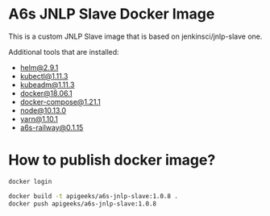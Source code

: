 # A6s JNLP Slave Docker Image   

This is a custom JNLP Slave image that is based on jenkinsci/jnlp-slave one.

Additional tools that are installed:

- helm@2.9.1
- kubectl@1.11.3
- kubeadm@1.11.3
- docker@18.06.1
- docker-compose@1.21.1
- node@10.13.0
- yarn@1.10.1
- a6s-railway@0.1.15

# How to publish docker image?

```bash
docker login

docker build -t apigeeks/a6s-jnlp-slave:1.0.8 .
docker push apigeeks/a6s-jnlp-slave:1.0.8
```